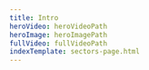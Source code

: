 ```yaml
---
title: Intro
heroVideo: heroVideoPath
heroImage: heroImagePath
fullVideo: fullVideoPath
indexTemplate: sectors-page.html
---
```


